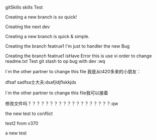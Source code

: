 gitSkills
skills Test


Creating a new  branch is so quick!

Creating the next dev


Creating a new branch is quick & simple.

Creating the branch featrue1
I'm just  to handler the new Bug

Creating the branch featrue1 isHave Error
this is use vi order to change readme.txt
Test git stash to op bug with dev
:wq

I`m the other partner to change this file
我是从t420多来的小朋友：

dfsaf sadfsa士大夫:dsafjldjflskkjds

I`m the other partner to change this file我可以接着

修改文件吗？？？？？？？？？？？？？？？？？？？:qw

the new test to conflict 

test2 from v370

a new test 
